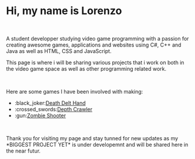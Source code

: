 <h1>Hi, my name is Lorenzo</h1>
<br>
<p>A student developper studying video game programming with a passion for creating awesome games, applications and websites using C#, C++ and Java as well as HTML, CSS and JavaScript.</p>
<p>This page is where i will be sharing various projects that i work on both in the video game space as well as other programming related work.</p>
<br>
<p>Here are some games I have been involved with making:</p>
<ul>
  <li>:black_joker:<a href="#" target="_blank">Death Delt Hand</a></li>
  <li>:crossed_swords:<a href="#" target="_blank">Depth Crawler</a></li>
  <li>:gun:<a href="#" target="_blank">Zombie Shooter</a></li>
</ul>
<br>
<p>Thank you for visiting my page and stay tunned for new updates as my *BIGGEST PROJECT YET* is under developemnt and will be shared here in the near futur.</p>



